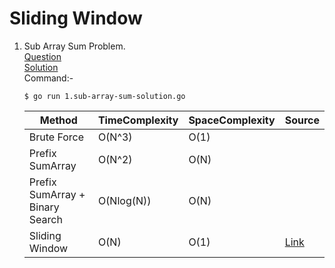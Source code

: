 # Sliding Window
1. Sub Array Sum Problem.
   <br /> [Question](/3.%20Sliding%20Window/docs/1.sub-array-sum-question.jpg)
   <br /> [Solution](/3.%20Sliding%20Window/1.sub-array-sum-solution.go)
   <br /> Command:-
   ```shell
   $ go run 1.sub-array-sum-solution.go
   ```

   | Method | TimeComplexity | SpaceComplexity | Source |
   |---|---|---|---|
   | Brute Force  | O(N^3) | O(1) |
   | Prefix SumArray | O(N^2)  | O(N) |
   | Prefix SumArray + Binary Search | O(Nlog(N))  | O(N) |
   | Sliding Window | O(N) | O(1) | [Link](/3.%20Sliding%20Window/1.sub-array-sum-solution.go) |